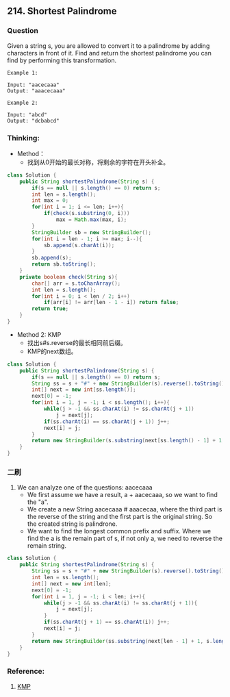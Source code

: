 ## 214. Shortest Palindrome

### Question
Given a string s, you are allowed to convert it to a palindrome by adding characters in front of it. Find and return the shortest palindrome you can find by performing this transformation.

```
Example 1:

Input: "aacecaaa"
Output: "aaacecaaa"

Example 2:

Input: "abcd"
Output: "dcbabcd"
```

### Thinking:
* Method：
	* 找到从0开始的最长对称，将剩余的字符在开头补全。

```Java
class Solution {
    public String shortestPalindrome(String s) {
        if(s == null || s.length() == 0) return s;
        int len = s.length();
        int max = 0;
        for(int i = 1; i <= len; i++){
            if(check(s.substring(0, i)))
                max = Math.max(max, i);
        }
        StringBuilder sb = new StringBuilder();
        for(int i = len - 1; i >= max; i--){
            sb.append(s.charAt(i));
        }
        sb.append(s);
        return sb.toString();
    }
    private boolean check(String s){
        char[] arr = s.toCharArray();
        int len = s.length();
        for(int i = 0; i < len / 2; i++)
            if(arr[i] != arr[len - 1 - i]) return false;
        return true;
    }
}
```

* Method 2: KMP
	* 找出s#s.reverse的最长相同前后缀。
	* KMP的next数组。

```Java
class Solution {
    public String shortestPalindrome(String s) {
        if(s == null || s.length() == 0) return s;
        String ss = s + "#" + new StringBuilder(s).reverse().toString();
        int[] next = new int[ss.length()];
        next[0] = -1;
        for(int i = 1, j = -1; i < ss.length(); i++){
            while(j > -1 && ss.charAt(i) != ss.charAt(j + 1))
                j = next[j];
            if(ss.charAt(i) == ss.charAt(j + 1)) j++;
            next[i] = j;
        }
        return new StringBuilder(s.substring(next[ss.length() - 1] + 1, s.length())).reverse().toString() + s;
    }
}
```

### 二刷
1. We can analyze one of the questions: aacecaaa
    * We first assume we have a result, a + aacecaaa, so we want to find the "a".
    * We create a new String aacecaaa # aaacecaa, where the third part is the reverse of the string and the first part is the original string. So the created string is palindrone.
    * We want to find the longest common prefix and suffix. Where we find the a is the remain part of s, if not only a, we need to reverse the remain string.
```Java
class Solution {
    public String shortestPalindrome(String s) {
        String ss = s + "#" + new StringBuilder(s).reverse().toString();
        int len = ss.length();
        int[] next = new int[len];
        next[0] = -1;
        for(int i = 1, j = -1; i < len; i++){
            while(j > -1 && ss.charAt(i) != ss.charAt(j + 1)){
                j = next[j];
            }
            if(ss.charAt(j + 1) == ss.charAt(i)) j++;
            next[i] = j;
        }
        return new StringBuilder(ss.substring(next[len - 1] + 1, s.length())).reverse().toString() + s;
    }
}
```

### Reference:
1. [KMP](https://seanforfun.github.io/datastructure/2018/11/07/kmp.html)

















